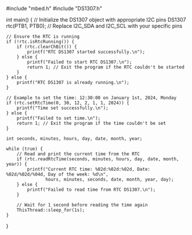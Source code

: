 #include "mbed.h"
#include "DS1307.h"

int main() {
    // Initialize the DS1307 object with appropriate I2C pins
    DS1307 rtc(PTB1, PTB0); // Replace I2C_SDA and I2C_SCL with your specific pins

    // Ensure the RTC is running
    if (!rtc.isRtcRunning()) {
        if (rtc.clearChBit()) {
            printf("RTC DS1307 started successfully.\n");
        } else {
            printf("Failed to start RTC DS1307.\n");
            return 1; // Exit the program if the RTC couldn't be started
        }
    } else {
        printf("RTC DS1307 is already running.\n");
    }

    // Example to set the time: 12:30:00 on January 1st, 2024, Monday
    if (rtc.setRtcTime(0, 30, 12, 2, 1, 1, 2024)) {
        printf("Time set successfully.\n");
    } else {
        printf("Failed to set time.\n");
        return 1; // Exit the program if the time couldn't be set
    }

    int seconds, minutes, hours, day, date, month, year;

    while (true) {
        // Read and print the current time from the RTC
        if (rtc.readRtcTime(seconds, minutes, hours, day, date, month, year)) {
            printf("Current RTC time: %02d:%02d:%02d, Date: %02d/%02d/%04d, Day of the week: %d\n",
                   hours, minutes, seconds, date, month, year, day);
        } else {
            printf("Failed to read time from RTC DS1307.\n");
        }

        // Wait for 1 second before reading the time again
        ThisThread::sleep_for(1s);
    }
}
